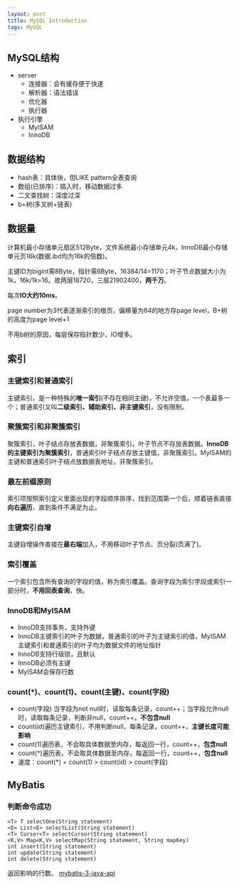 ```yaml
---
layout: post
title: MySQL Introduction
tags: MySQL
---
```

## MySQL结构
- server
    - 连接器：会有缓存便于快速
    - 解析器：语法错误
    - 优化器
    - 执行器 
- 执行引擎
    - MyISAM
    - InnoDB

## 数据结构
- hash表：具体快，但LIKE pattern全表查询
- 数组(已排序)：插入时，移动数据过多
- 二叉查找树：深度过深
- b+树(多叉树+链表)

## 数据量
计算机最小存储单元扇区512Byte，文件系统最小存储单元4k，InnoDB最小存储单元页16k(数据.ibd均为16k的倍数)。

主键ID为bigint需8Byte，指针需6Byte，16384/14=1170；叶子节点数据大小为1k，16k/1k=16。故两层18720，三层21902400，**两千万**。

每次**IO大约10ms**。

page number为3代表逐渐索引的根页，偏移量为64的地方存page level，B+树的高度为page level+1

不用b树的原因，每层保存指针数少，IO增多。

## 索引
### 主键索引和普通索引

主键索引，是一种特殊的**唯一索引**(不存在相同主键)，不允许空值，一个表最多一个；普通索引又叫**二级索引、辅助索引、非主键索引**，没有限制。

### 聚簇索引和非聚簇索引
聚簇索引，叶子结点存放表数据，非聚簇索引，叶子节点不存放表数据。**InnoDB的主键索引为聚簇索引**，普通索引叶子结点存放主键值，非聚簇索引。MyISAM的主键和普通索引叶子结点放数据表地址，非聚簇索引。

### 最左前缀原则
索引项按照索引定义里面出现的字段顺序排序，找到范围第一个后，顺着链表直接**向右遍历**，直到条件不满足为止。

### 主键索引自增
主键自增操作直接在**最右端**加入，不用移动叶子节点、页分裂(页满了)。

### 索引覆盖
一个索引包含所有查询的字段的值，称为索引覆盖。查询字段为索引字段或索引一部分时，**不用回表查询**，快。

### InnoDB和MyISAM
- InnoDB支持事务，支持外键
- InnoDB主键索引的叶子为数据，普通索引的叶子为主键索引的值，MyISAM主键索引和普通索引的叶子均为数据文件的地址指针
- InnoDB支持行级锁，且默认
- InnoDB必须有主键
- MyISAM会保存行数

### count(*)、count(1)、count(主键)、count(字段)
- count(字段) 当字段为not null时，读取每条记录，count++；当字段允许null时，读取每条记录，判断非null，count++。**不包含null**
- count(id)遍历主键索引，不用判断null，每条记录，count++，**主键长度可能影响**
- count(1)遍历表，不会取具体数据至内存，每返回一行，count++，**包含null**
- count(\*)遍历表，不会取具体数据至内存，每返回一行，count++，**包含null**
- 速度：count(\*) = count(1) > count(id) > count(字段)

## MyBatis

### 判断命令成功

```
<T> T selectOne(String statement)
<E> List<E> selectList(String statement)
<T> Cursor<T> selectCursor(String statement)
<K,V> Map<K,V> selectMap(String statement, String mapKey)
int insert(String statement)
int update(String statement)
int delete(String statement)
```
返回影响的行数。
[mybatis-3-java-api](https://mybatis.org/mybatis-3/java-api.html)